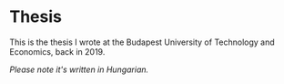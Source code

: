 # Thesis

This is the thesis I wrote at the Budapest University of Technology and Economics, back in 2019.

*Please note it's written in Hungarian.*
